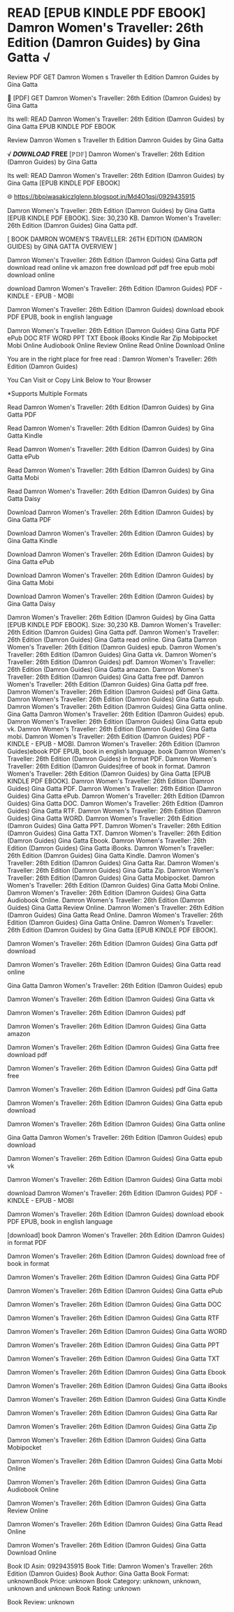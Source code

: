 # READ [EPUB KINDLE PDF EBOOK] Damron Women's Traveller: 26th Edition (Damron Guides) by  Gina Gatta √
Review PDF GET Damron Women s Traveller th Edition Damron Guides by Gina Gatta

💓 [PDF] GET Damron Women's Traveller: 26th Edition (Damron Guides) by Gina Gatta

Its well: READ Damron Women's Traveller: 26th Edition (Damron Guides) by Gina Gatta EPUB KINDLE PDF EBOOK


Review Damron Women s Traveller th Edition Damron Guides by Gina Gatta

√ 𝑫𝑶𝑾𝑵𝑳𝑶𝑨𝑫 𝐅𝐑𝐄𝐄 [ℙ𝔻𝔽] Damron Women's Traveller: 26th Edition (Damron Guides) by Gina Gatta

Its well: READ Damron Women's Traveller: 26th Edition (Damron Guides) by Gina Gatta [EPUB KINDLE PDF EBOOK]



🌐 https://bbpiwasakiczlglenn.blogspot.in/Md4O1qsj/0929435915



Damron Women's Traveller: 26th Edition (Damron Guides) by Gina Gatta [EPUB KINDLE PDF EBOOK]. Size: 30,230 KB. Damron Women's Traveller: 26th Edition (Damron Guides) Gina Gatta pdf.

[ BOOK DAMRON WOMEN'S TRAVELLER: 26TH EDITION (DAMRON GUIDES) by GINA GATTA OVERVIEW ]

Damron Women's Traveller: 26th Edition (Damron Guides) Gina Gatta pdf download read online vk amazon free download pdf pdf free epub mobi download online

download Damron Women's Traveller: 26th Edition (Damron Guides) PDF - KINDLE - EPUB - MOBI

Damron Women's Traveller: 26th Edition (Damron Guides) download ebook PDF EPUB, book in english language

Damron Women's Traveller: 26th Edition (Damron Guides) Gina Gatta PDF ePub DOC RTF WORD PPT TXT Ebook iBooks Kindle Rar Zip Mobipocket Mobi Online Audiobook Online Review Online Read Online Download Online

You are in the right place for free read : Damron Women's Traveller: 26th Edition (Damron Guides)

You Can Visit or Copy Link Below to Your Browser

*Supports Multiple Formats

Read Damron Women's Traveller: 26th Edition (Damron Guides) by Gina Gatta PDF

Read Damron Women's Traveller: 26th Edition (Damron Guides) by Gina Gatta Kindle

Read Damron Women's Traveller: 26th Edition (Damron Guides) by Gina Gatta ePub

Read Damron Women's Traveller: 26th Edition (Damron Guides) by Gina Gatta Mobi

Read Damron Women's Traveller: 26th Edition (Damron Guides) by Gina Gatta Daisy

Download Damron Women's Traveller: 26th Edition (Damron Guides) by Gina Gatta PDF

Download Damron Women's Traveller: 26th Edition (Damron Guides) by Gina Gatta Kindle

Download Damron Women's Traveller: 26th Edition (Damron Guides) by Gina Gatta ePub

Download Damron Women's Traveller: 26th Edition (Damron Guides) by Gina Gatta Mobi

Download Damron Women's Traveller: 26th Edition (Damron Guides) by Gina Gatta Daisy

Damron Women's Traveller: 26th Edition (Damron Guides) by Gina Gatta [EPUB KINDLE PDF EBOOK]. Size: 30,230 KB. Damron Women's Traveller: 26th Edition (Damron Guides) Gina Gatta pdf. Damron Women's Traveller: 26th Edition (Damron Guides) Gina Gatta read online. Gina Gatta Damron Women's Traveller: 26th Edition (Damron Guides) epub. Damron Women's Traveller: 26th Edition (Damron Guides) Gina Gatta vk. Damron Women's Traveller: 26th Edition (Damron Guides) pdf. Damron Women's Traveller: 26th Edition (Damron Guides) Gina Gatta amazon. Damron Women's Traveller: 26th Edition (Damron Guides) Gina Gatta free pdf. Damron Women's Traveller: 26th Edition (Damron Guides) Gina Gatta pdf free. Damron Women's Traveller: 26th Edition (Damron Guides) pdf Gina Gatta. Damron Women's Traveller: 26th Edition (Damron Guides) Gina Gatta epub. Damron Women's Traveller: 26th Edition (Damron Guides) Gina Gatta online. Gina Gatta Damron Women's Traveller: 26th Edition (Damron Guides) epub. Damron Women's Traveller: 26th Edition (Damron Guides) Gina Gatta epub vk. Damron Women's Traveller: 26th Edition (Damron Guides) Gina Gatta mobi. Damron Women's Traveller: 26th Edition (Damron Guides) PDF - KINDLE - EPUB - MOBI. Damron Women's Traveller: 26th Edition (Damron Guides)ebook PDF EPUB, book in english language. book Damron Women's Traveller: 26th Edition (Damron Guides) in format PDF. Damron Women's Traveller: 26th Edition (Damron Guides)free of book in format. Damron Women's Traveller: 26th Edition (Damron Guides) by Gina Gatta [EPUB KINDLE PDF EBOOK]. Damron Women's Traveller: 26th Edition (Damron Guides) Gina Gatta PDF. Damron Women's Traveller: 26th Edition (Damron Guides) Gina Gatta ePub. Damron Women's Traveller: 26th Edition (Damron Guides) Gina Gatta DOC. Damron Women's Traveller: 26th Edition (Damron Guides) Gina Gatta RTF. Damron Women's Traveller: 26th Edition (Damron Guides) Gina Gatta WORD. Damron Women's Traveller: 26th Edition (Damron Guides) Gina Gatta PPT. Damron Women's Traveller: 26th Edition (Damron Guides) Gina Gatta TXT. Damron Women's Traveller: 26th Edition (Damron Guides) Gina Gatta Ebook. Damron Women's Traveller: 26th Edition (Damron Guides) Gina Gatta iBooks. Damron Women's Traveller: 26th Edition (Damron Guides) Gina Gatta Kindle. Damron Women's Traveller: 26th Edition (Damron Guides) Gina Gatta Rar. Damron Women's Traveller: 26th Edition (Damron Guides) Gina Gatta Zip. Damron Women's Traveller: 26th Edition (Damron Guides) Gina Gatta Mobipocket. Damron Women's Traveller: 26th Edition (Damron Guides) Gina Gatta Mobi Online. Damron Women's Traveller: 26th Edition (Damron Guides) Gina Gatta Audiobook Online. Damron Women's Traveller: 26th Edition (Damron Guides) Gina Gatta Review Online. Damron Women's Traveller: 26th Edition (Damron Guides) Gina Gatta Read Online. Damron Women's Traveller: 26th Edition (Damron Guides) Gina Gatta Online. Damron Women's Traveller: 26th Edition (Damron Guides) by Gina Gatta [EPUB KINDLE PDF EBOOK].

Damron Women's Traveller: 26th Edition (Damron Guides) Gina Gatta pdf download

Damron Women's Traveller: 26th Edition (Damron Guides) Gina Gatta read online

Gina Gatta Damron Women's Traveller: 26th Edition (Damron Guides) epub

Damron Women's Traveller: 26th Edition (Damron Guides) Gina Gatta vk

Damron Women's Traveller: 26th Edition (Damron Guides) pdf

Damron Women's Traveller: 26th Edition (Damron Guides) Gina Gatta amazon

Damron Women's Traveller: 26th Edition (Damron Guides) Gina Gatta free download pdf

Damron Women's Traveller: 26th Edition (Damron Guides) Gina Gatta pdf free

Damron Women's Traveller: 26th Edition (Damron Guides) pdf Gina Gatta

Damron Women's Traveller: 26th Edition (Damron Guides) Gina Gatta epub download

Damron Women's Traveller: 26th Edition (Damron Guides) Gina Gatta online

Gina Gatta Damron Women's Traveller: 26th Edition (Damron Guides) epub download

Damron Women's Traveller: 26th Edition (Damron Guides) Gina Gatta epub vk

Damron Women's Traveller: 26th Edition (Damron Guides) Gina Gatta mobi

download Damron Women's Traveller: 26th Edition (Damron Guides) PDF - KINDLE - EPUB - MOBI

Damron Women's Traveller: 26th Edition (Damron Guides) download ebook PDF EPUB, book in english language

[download] book Damron Women's Traveller: 26th Edition (Damron Guides) in format PDF

Damron Women's Traveller: 26th Edition (Damron Guides) download free of book in format

Damron Women's Traveller: 26th Edition (Damron Guides) Gina Gatta PDF

Damron Women's Traveller: 26th Edition (Damron Guides) Gina Gatta ePub

Damron Women's Traveller: 26th Edition (Damron Guides) Gina Gatta DOC

Damron Women's Traveller: 26th Edition (Damron Guides) Gina Gatta RTF

Damron Women's Traveller: 26th Edition (Damron Guides) Gina Gatta WORD

Damron Women's Traveller: 26th Edition (Damron Guides) Gina Gatta PPT

Damron Women's Traveller: 26th Edition (Damron Guides) Gina Gatta TXT

Damron Women's Traveller: 26th Edition (Damron Guides) Gina Gatta Ebook

Damron Women's Traveller: 26th Edition (Damron Guides) Gina Gatta iBooks

Damron Women's Traveller: 26th Edition (Damron Guides) Gina Gatta Kindle

Damron Women's Traveller: 26th Edition (Damron Guides) Gina Gatta Rar

Damron Women's Traveller: 26th Edition (Damron Guides) Gina Gatta Zip

Damron Women's Traveller: 26th Edition (Damron Guides) Gina Gatta Mobipocket

Damron Women's Traveller: 26th Edition (Damron Guides) Gina Gatta Mobi Online

Damron Women's Traveller: 26th Edition (Damron Guides) Gina Gatta Audiobook Online

Damron Women's Traveller: 26th Edition (Damron Guides) Gina Gatta Review Online

Damron Women's Traveller: 26th Edition (Damron Guides) Gina Gatta Read Online

Damron Women's Traveller: 26th Edition (Damron Guides) Gina Gatta Download Online

Book ID Asin: 0929435915
Book Title: Damron Women's Traveller: 26th Edition (Damron Guides)
Book Author: Gina Gatta
Book Format: unknownBook Price: unknown
Book Category: unknown, unknown, unknown and unknown
Book Rating: unknown

Book Review: unknown
